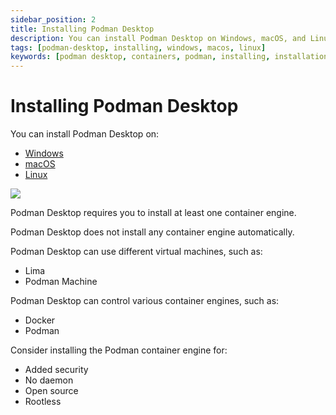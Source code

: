 ```yaml
---
sidebar_position: 2
title: Installing Podman Desktop
description: You can install Podman Desktop on Windows, macOS, and Linux.
tags: [podman-desktop, installing, windows, macos, linux]
keywords: [podman desktop, containers, podman, installing, installation, windows, macos, linux]
---
```


# Installing Podman Desktop

You can install Podman Desktop on:

- [Windows](./installation/windows-install)
- [macOS](./installation/macos-install)
- [Linux](./installation/linux-install)

[![](https://mermaid.ink/img/pako:eNqNU99vmzAQ_lcsTxEvLOJHCITHNVorNd3aZqq0iReDD2IFbGSONizK_z5DkpJsfdgLnO_77rs7n29PM8WBxnQy2SeSECEFxmQwCbFKVazgFUorJhaHtC0s-4TgBiro3Slr4Nr7wrRgaQmN9S5koFqLiunuRpVK93GfojTI8vk5dGT8gB2OrCzLLigNZErya5k8crl_wUHQKK4oPPTcPP9I5ovSHPTIdBzngpYriV9ZJcquBx_MqQGtGVpHxqH_mc9hMkkkigpKIaG3sASyBkQhC9LWpFOtJiBfhVayAonkTeCGPCpeMUmW0GxR1Yn8Bvim9NbEHNVj8qjVrkvki9DYspJULNuYBA15xweF8-kZOLljSL7XINcbkSNZqYyVZ3hl7jaRN6YHZkT6eope7GOtpcq2oBN536agJeDIuxeS_2fGf-E1kzxVuzPhZ38vfQpippEL0_czFKJBLcZ8x0rIXZv-LfvUsu7suxV4wbhVqjATGHs9yXZXifXJSW1aga6Y4GYJhuea0OEZJzQ2pnkl24SaIRsea1GtO5nRGHULNm1rzhCWghWaVTTOWdkYL3CBSj8ct2pYLpvWTNJ4T3c0_uz7Uz8MvCAIolnoziObdjT2F7Ops4jCYBZFXuR6wcGmv5Uyou7UCReB44WRG3nefDHzB7VfA9iXcfgDiX8szQ?type=png)](https://mermaid.live/edit#pako:eNqNU99vmzAQ_lcsTxEvLOJHCITHNVorNd3aZqq0iReDD2IFbGSONizK_z5DkpJsfdgLnO_77rs7n29PM8WBxnQy2SeSECEFxmQwCbFKVazgFUorJhaHtC0s-4TgBiro3Slr4Nr7wrRgaQmN9S5koFqLiunuRpVK93GfojTI8vk5dGT8gB2OrCzLLigNZErya5k8crl_wUHQKK4oPPTcPP9I5ovSHPTIdBzngpYriV9ZJcquBx_MqQGtGVpHxqH_mc9hMkkkigpKIaG3sASyBkQhC9LWpFOtJiBfhVayAonkTeCGPCpeMUmW0GxR1Yn8Bvim9NbEHNVj8qjVrkvki9DYspJULNuYBA15xweF8-kZOLljSL7XINcbkSNZqYyVZ3hl7jaRN6YHZkT6eope7GOtpcq2oBN536agJeDIuxeS_2fGf-E1kzxVuzPhZ38vfQpippEL0_czFKJBLcZ8x0rIXZv-LfvUsu7suxV4wbhVqjATGHs9yXZXifXJSW1aga6Y4GYJhuea0OEZJzQ2pnkl24SaIRsea1GtO5nRGHULNm1rzhCWghWaVTTOWdkYL3CBSj8ct2pYLpvWTNJ4T3c0_uz7Uz8MvCAIolnoziObdjT2F7Ops4jCYBZFXuR6wcGmv5Uyou7UCReB44WRG3nefDHzB7VfA9iXcfgDiX8szQ)

<!--
https://mermaid.live/edit#pako:eNqNU99vmzAQ_lcsTxEvLOJHCITHNVorNd3aZqq0iReDD2IFbGSONizK_z5DkpJsfdgLnO_77rs7n29PM8WBxnQy2SeSECEFxmQwCbFKVazgFUorJhaHtC0s-4TgBiro3Slr4Nr7wrRgaQmN9S5koFqLiunuRpVK93GfojTI8vk5dGT8gB2OrCzLLigNZErya5k8crl_wUHQKK4oPPTcPP9I5ovSHPTIdBzngpYriV9ZJcquBx_MqQGtGVpHxqH_mc9hMkkkigpKIaG3sASyBkQhC9LWpFOtJiBfhVayAonkTeCGPCpeMUmW0GxR1Yn8Bvim9NbEHNVj8qjVrkvki9DYspJULNuYBA15xweF8-kZOLljSL7XINcbkSNZqYyVZ3hl7jaRN6YHZkT6eope7GOtpcq2oBN536agJeDIuxeS_2fGf-E1kzxVuzPhZ38vfQpippEL0_czFKJBLcZ8x0rIXZv-LfvUsu7suxV4wbhVqjATGHs9yXZXifXJSW1aga6Y4GYJhuea0OEZJzQ2pnkl24SaIRsea1GtO5nRGHULNm1rzhCWghWaVTTOWdkYL3CBSj8ct2pYLpvWTNJ4T3c0_uz7Uz8MvCAIolnoziObdjT2F7Ops4jCYBZFXuR6wcGmv5Uyou7UCReB44WRG3nefDHzB7VfA9iXcfgDiX8szQ

```mermaid
%%{
  init: {
    'logLevel': 'debug',
    'theme': 'base',
    'themeVariables': {
      'primaryColor': '#8b5cf6',
      'primaryTextColor': '#ccc',
      'secondaryColor': '#8f81d3',
      'tertiaryColor': '#d721ff',
      'secondaryBorderColor': '#000',
      'fontFamily': 'Montserrat'
    }
  }
}%%

timeline
title Setting up your environment with Podman Desktop
Networking
    : Proxy
Virtual machines
    : Podman
    : Red Hat OpenShift Local
    : Lima
Container engines
    : Podman
    : Docker
Kubernetes
    : Kind
    : Red Hat OpenShift Local
    : Red Hat OpenShift Sandbox
    : Your Kube config
Registries
    : Docker Hub
    : Red Hat Quay
    : GitHub
    : Google Container Registry
    : Your registry
``` -->

Podman Desktop requires you to install at least one container engine.

Podman Desktop does not install any container engine automatically.

Podman Desktop can use different virtual machines, such as:

- Lima
- Podman Machine

Podman Desktop can control various container engines, such as:

- Docker
- Podman

Consider installing the Podman container engine for:

- Added security
- No daemon
- Open source
- Rootless
